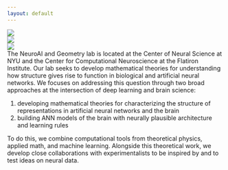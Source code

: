 ```yaml
---
layout: default
---
```


<div class="row">
  <div class="column">
    <img src="{{site.baseurl | prepend:site.url}}assets/img/cohen-et-al.png">
  </div>
  <div class="column">
    <img src="{{site.baseurl | prepend:site.url}}assets/img/wakhloo.png">
  </div>
  <div class="column">
    <img src="{{site.baseurl | prepend:site.url}}assets/img/feather2023.png">
  </div>
</div>

<div id="style-font">
The NeuroAI and Geometry lab is located at the Center of Neural Science at NYU and the Center for Computational Neuroscience at the Flatiron Institute. Our lab seeks to develop mathematical theories for understanding how structure gives rise to function in biological and artificial neural networks. We focuses on addressing this question through two broad approaches at the intersection of deep learning and brain science: 
</div>

<ol class="list-group">
<li id="style-font"> developing mathematical theories for characterizing the structure of representations in artificial neural networks and the brain </li>
<li id="style-font"> building ANN models of the brain with neurally plausible architecture and learning rules </li>
</ol>

<div id="style-font">To do this, we combine computational tools from theoretical physics, applied math, and machine learning. Alongside this theoretical work, we develop close collaborations with experimentalists to be inspired by and to test ideas on neural data.</div> 

